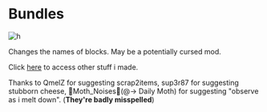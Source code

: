 # Bundles
![h](https://github.com/SMOLKEYS/bundles/blob/master/PicsArt_01-07-07.36.18.jpg)

Changes the names of blocks.
May be a potentially cursed mod.


Click [here](https://github.com/SMOLKEYS) to access other stuff i made.


Thanks to QmelZ for suggesting scrap2items,
sup3r87 for suggesting stubborn cheese,
🦋Moth_Noises🦋(@-> Daily Moth) for suggesting "observe as i melt down".
(**They're badly misspelled**)
